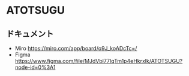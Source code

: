 # ATOTSUGU

## ドキュメント
- Miro https://miro.com/app/board/o9J_koADcTc=/
- Figma https://www.figma.com/file/MJdVbl77IqTm1p4eHkrxlk/ATOTSUGU?node-id=0%3A1
